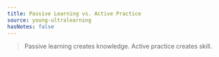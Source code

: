 ```yaml
---
title: Passive Learning vs. Active Practice
source: young-ultralearning
hasNotes: false
---
```


> Passive learning creates knowledge. Active practice creates skill.
